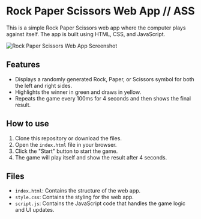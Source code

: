 # Rock Paper Scissors Web App // ASS
This is a simple Rock Paper Scissors web app where the computer plays against itself. The app is built using HTML, CSS, and JavaScript.

![Rock Paper Scissors Web App Screenshot](screenshot.png)

## Features

- Displays a randomly generated Rock, Paper, or Scissors symbol for both the left and right sides.
- Highlights the winner in green and draws in yellow.
- Repeats the game every 100ms for 4 seconds and then shows the final result.

## How to use

1. Clone this repository or download the files.
2. Open the `index.html` file in your browser.
3. Click the "Start" button to start the game.
4. The game will play itself and show the result after 4 seconds.

## Files

- `index.html`: Contains the structure of the web app.
- `style.css`: Contains the styling for the web app.
- `script.js`: Contains the JavaScript code that handles the game logic and UI updates.
